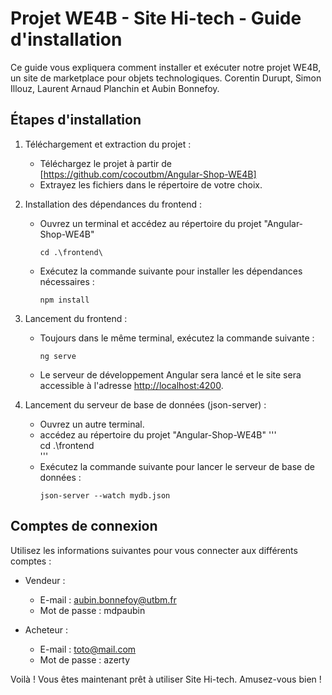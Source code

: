# Projet WE4B - Site Hi-tech - Guide d'installation

Ce guide vous expliquera comment installer et exécuter notre projet WE4B, un site de marketplace pour objets technologiques.
Corentin Durupt, Simon Illouz, Laurent Arnaud Planchin et Aubin Bonnefoy.

## Étapes d'installation

1. Téléchargement et extraction du projet :
   - Téléchargez le projet à partir de [https://github.com/cocoutbm/Angular-Shop-WE4B]
   - Extrayez les fichiers dans le répertoire de votre choix.

2. Installation des dépendances du frontend :
   - Ouvrez un terminal et accédez au répertoire du projet "Angular-Shop-WE4B"
     ```
     cd .\frontend\
     ```
   - Exécutez la commande suivante pour installer les dépendances nécessaires :
     ```
     npm install
     ```

3. Lancement du frontend :
   - Toujours dans le même terminal, exécutez la commande suivante :
     ```
     ng serve
     ```
   - Le serveur de développement Angular sera lancé et le site sera accessible à l'adresse [http://localhost:4200](http://localhost:4200).

4. Lancement du serveur de base de données (json-server) :
   - Ouvrez un autre terminal.
   - accédez au répertoire du projet "Angular-Shop-WE4B"
   '''  
   cd .\frontend\
   '''
   - Exécutez la commande suivante pour lancer le serveur de base de données :
     ```
     json-server --watch mydb.json
     ```

## Comptes de connexion

Utilisez les informations suivantes pour vous connecter aux différents comptes :

- Vendeur :
  - E-mail : aubin.bonnefoy@utbm.fr
  - Mot de passe : mdpaubin

- Acheteur :
  - E-mail : toto@mail.com
  - Mot de passe : azerty

Voilà ! Vous êtes maintenant prêt à utiliser Site Hi-tech.
Amusez-vous bien !

